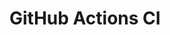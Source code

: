 # GitHub Actions CI




























































































































































































































































































































































































































































































































































































































































































































































































































































































